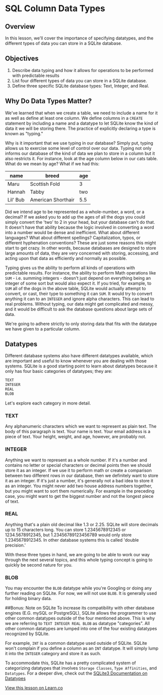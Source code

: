 # SQL Column Data Types

## Overview 
In this lesson, we'll cover the importance of specifying datatypes, and the different types of data you can store in a SQLite database.

## Objectives

1. Describe data typing and how it allows for operations to be performed with predictable results
2. List four different types of data you can store in a SQLite database. 
3. Define three specific SQLite database types: Text, Integer, and Real.

## Why Do Data Types Matter?

We've learned that when we create a table, we need to include a name for it as well as define at least one column. We define columns in a `CREATE` statement by including a name and a datatype to let SQLite know the kind of data it we will be storing there. The practice of explicitly declaring a type is known as "typing." 

Why is it important that we use typing in our database? Simply put, typing allows us to exercise some level of control over our data. Typing not only informs our database of the kind of data we plan to store in a column but it also restricts it. For instance, look at the age column below in our cats table. What do we mean by age? What if we had this:

| name  |  breed  |  age  |
|-------|---------|-------|
| Maru  |  Scottish Fold |   3   |
| Hannah |  Tabby  |  two  |
| Lil' Bub |  American Shorthair  |  5.5  |

Did we intend age to be represented as a whole-number, a word, or a decimal? If we asked you to add up the ages of all the dogs you could simply convert the 'two' to 2 in your head, but your database can't do that. It doesn't have that ability because the logic involved in converting a word into a number would be dense and inefficient. What about different languages? What about different spellings? Capitalization, typos, or different hyphenation conventions? These are just some reasons this might start to get crazy. In other words, because databases are designed to store large amounts of data, they are very concerned with storing, accessing, and acting upon that data as efficiently and normally as possible.

Typing gives us the ability to perform all kinds of operations with predictable results. For instance, the ability to perform Math operations like `SUM` - i.e. summing integers - doesn't just depend on everything being an integer of some sort but would also expect it. If you tried, for example,  to `SUM` all of the dogs in the above table, SQLite would actually attempt to convert, or cast, their type to something it can `SUM`. It would try to convert anything it can to an `INTEGER` and ignore alpha characters. This can lead to real problems. Without typing, our data might get complicated and messy, and it would be difficult to ask the database questions about large sets of data.

We're going to adhere strictly to only storing data that fits with the datatype we have given to a particular column.

## Datatypes

Different database systems also have different datatypes available, which are important and useful to know whenever you are dealing with those systems. SQLite is a good starting point to learn about datatypes because it only has four basic categories of datatypes; they are:

```bash
TEXT
INTEGER
REAL
BLOB
```
Let's explore each category in more detail.

### TEXT

Any alphanumeric characters which we want to represent as plain text. The body of this paragraph is text. Your name is text. Your email address is a piece of text. Your height, weight, and age, however, are probably not.

### INTEGER

Anything we want to represent as a whole number. If it's a number and contains no letter or special characters or decimal points then we should store it as an integer. If we use it to perform math or create a comparison between two different rows in our database, then we definitely want to store it as an integer. If it's just a number, it's generally not a bad idea to store it as an integer. You might never add two house address numbers together, but you might want to sort them numerically. For example in the preceding case, you might want to get the biggest number and not the longest piece of text.

### REAL

Anything that's a plain old decimal like 1.3 or 2.25. SQLite will store decimals up to 15 characters long. You can store 1.2345678912345 or 1234.5678912345, but 1.23456789123456789 would only store 1.2345678912345. In other database systems this is called 'double precision.'

With these three types in hand, we are going to be able to work our way through the next several topics, and this whole typing concept is going to quickly be second nature for you.

### BLOB

You may encounter the `BLOB` datatype while you're Googling or doing any further reading on SQLite. For now, we will not use `BLOB`. It is generally used for holding binary data.

##Bonus: Note on SQLite
To increase its compatibility with other database engines (E.G. mySQL or PostgreSQL), SQLite allows the programmer to use other common datatypes outside of the four mentioned above. This is why we are referring to `TEXT INTEGER REAL BLOB` as datatype "categories". All other common datatypes are lumped into one of the four existing datatypes recognized by SQLite. 

For example, `INT` is a common datatype used outside of SQLite. SQLite won't complain if you define a column as an `INT` datatype. It will simply lump it into the `INTEGER` category and store it as such.

To accommodate this, SQLite has a pretty complicated system of categorizing datatypes that involves `Storage Classes`, `Type Affinities`, and `Datatypes`. For a deeper dive, check out the 
[SQLite3 Documentation on Datatypes](http://www.sqlite.org/datatype3.html)




<a href='https://learn.co/lessons/sql-sqlite-data-types-readme' data-visibility='hidden'>View this lesson on Learn.co</a>
